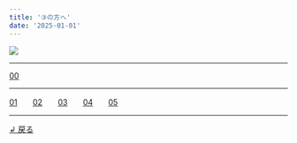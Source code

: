 ```yaml
---
title: '③の方へ'
date: '2025-01-01'
---
```

![](/images/3.jpg)
***
[00](/posts/3-00)
***
[01](/posts/3-01)　　[02](/posts/3-02)　　[03](/posts/3-03)　　[04](/posts/3-04)　　[05](/posts/3-05)
***
[ ↲ 戻る ](https://01234567890.thebase.in/about)
